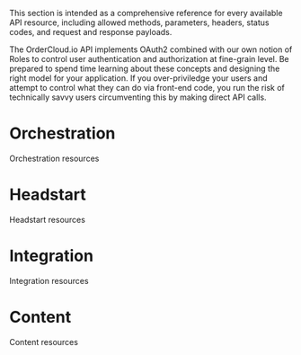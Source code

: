 ﻿<!--
Comments here
-->

This section is intended as a comprehensive reference for every available API resource, including allowed methods, parameters, headers, status codes, and request and response payloads.

<!--
# Authentication and Authorization
-->
The OrderCloud.io API implements OAuth2 combined with our own notion of Roles to control user authentication and authorization at fine-grain level. Be prepared to spend time learning about these concepts and designing the right model for your application. If you over-priviledge your users and attempt to control what they can do via front-end code, you run the risk of technically savvy users circumventing this by making direct API calls.

# Orchestration
Orchestration resources

# Headstart
Headstart resources

# Integration
Integration resources

# Content
Content resources